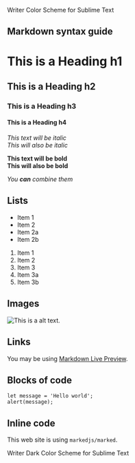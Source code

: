
Writer Color Scheme for Sublime Text

Markdown syntax guide
---------------------

# This is a Heading h1
## This is a Heading h2
### This is a Heading h3
#### This is a Heading h4

*This text will be italic*  
_This will also be italic_

**This text will be bold**  
__This will also be bold__

_You **can** combine them_

## Lists

* Item 1
* Item 2
* Item 2a
* Item 2b

1. Item 1
1. Item 2
1. Item 3
  1. Item 3a
  1. Item 3b

## Images

![This is a alt text.](/image/sample.png "This is a sample image.")

## Links

You may be using [Markdown Live Preview](https://markdownlivepreview.com/).

## Blocks of code

```
let message = 'Hello world';
alert(message);
```

## Inline code

This web site is using `markedjs/marked`.

Writer Dark Color Scheme for Sublime Text